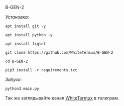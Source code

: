 B-GEN-2

*Установка:*

`apt install git -y`

`apt install python -y`

`apt install figlet`

`git clone https://github.com/WhiteTermux/B-GEN-2`

`cd B-GEN-2`

`pip3 install -r requirements.txt`

*Запуск:*

`python3 main.py`

Так же заглядывайте канал [WhiteTermux](https://t.me/WhiteTermux) в телеграм.
